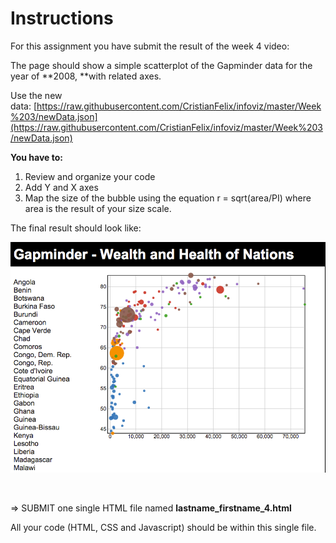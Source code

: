 # Instructions

For this assignment you have submit the result of the week 4 video:

​The page should show a simple scatterplot of the Gapminder data for the year of **2008, **with related axes.

Use the new data: [https://raw.githubusercontent.com/CristianFelix/infoviz/master/Week%203/newData.json](https://raw.githubusercontent.com/CristianFelix/infoviz/master/Week%203/newData.json)

**You have to:**

1. Review and organize your code
2. Add Y and X axes
3. Map the size of the bubble using the equation r = sqrt(area/PI) where area is the result of your size scale.

The final result should look like:

![img](https://raw.githubusercontent.com/CristianFelix/infoviz/master/Week%203/Week4.png)

 

=> SUBMIT one single HTML file named **lastname_firstname_4.html**

All your code (HTML, CSS and Javascript) should be within this single file. 

